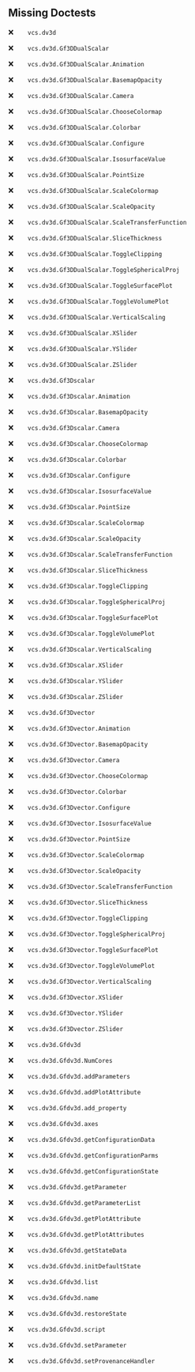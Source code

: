 Missing Doctests
----------------
:x:```    vcs.dv3d```

:x:```    vcs.dv3d.Gf3DDualScalar```

:x:```    vcs.dv3d.Gf3DDualScalar.Animation```

:x:```    vcs.dv3d.Gf3DDualScalar.BasemapOpacity```

:x:```    vcs.dv3d.Gf3DDualScalar.Camera```

:x:```    vcs.dv3d.Gf3DDualScalar.ChooseColormap```

:x:```    vcs.dv3d.Gf3DDualScalar.Colorbar```

:x:```    vcs.dv3d.Gf3DDualScalar.Configure```

:x:```    vcs.dv3d.Gf3DDualScalar.IsosurfaceValue```

:x:```    vcs.dv3d.Gf3DDualScalar.PointSize```

:x:```    vcs.dv3d.Gf3DDualScalar.ScaleColormap```

:x:```    vcs.dv3d.Gf3DDualScalar.ScaleOpacity```

:x:```    vcs.dv3d.Gf3DDualScalar.ScaleTransferFunction```

:x:```    vcs.dv3d.Gf3DDualScalar.SliceThickness```

:x:```    vcs.dv3d.Gf3DDualScalar.ToggleClipping```

:x:```    vcs.dv3d.Gf3DDualScalar.ToggleSphericalProj```

:x:```    vcs.dv3d.Gf3DDualScalar.ToggleSurfacePlot```

:x:```    vcs.dv3d.Gf3DDualScalar.ToggleVolumePlot```

:x:```    vcs.dv3d.Gf3DDualScalar.VerticalScaling```

:x:```    vcs.dv3d.Gf3DDualScalar.XSlider```

:x:```    vcs.dv3d.Gf3DDualScalar.YSlider```

:x:```    vcs.dv3d.Gf3DDualScalar.ZSlider```

:x:```    vcs.dv3d.Gf3Dscalar```

:x:```    vcs.dv3d.Gf3Dscalar.Animation```

:x:```    vcs.dv3d.Gf3Dscalar.BasemapOpacity```

:x:```    vcs.dv3d.Gf3Dscalar.Camera```

:x:```    vcs.dv3d.Gf3Dscalar.ChooseColormap```

:x:```    vcs.dv3d.Gf3Dscalar.Colorbar```

:x:```    vcs.dv3d.Gf3Dscalar.Configure```

:x:```    vcs.dv3d.Gf3Dscalar.IsosurfaceValue```

:x:```    vcs.dv3d.Gf3Dscalar.PointSize```

:x:```    vcs.dv3d.Gf3Dscalar.ScaleColormap```

:x:```    vcs.dv3d.Gf3Dscalar.ScaleOpacity```

:x:```    vcs.dv3d.Gf3Dscalar.ScaleTransferFunction```

:x:```    vcs.dv3d.Gf3Dscalar.SliceThickness```

:x:```    vcs.dv3d.Gf3Dscalar.ToggleClipping```

:x:```    vcs.dv3d.Gf3Dscalar.ToggleSphericalProj```

:x:```    vcs.dv3d.Gf3Dscalar.ToggleSurfacePlot```

:x:```    vcs.dv3d.Gf3Dscalar.ToggleVolumePlot```

:x:```    vcs.dv3d.Gf3Dscalar.VerticalScaling```

:x:```    vcs.dv3d.Gf3Dscalar.XSlider```

:x:```    vcs.dv3d.Gf3Dscalar.YSlider```

:x:```    vcs.dv3d.Gf3Dscalar.ZSlider```

:x:```    vcs.dv3d.Gf3Dvector```

:x:```    vcs.dv3d.Gf3Dvector.Animation```

:x:```    vcs.dv3d.Gf3Dvector.BasemapOpacity```

:x:```    vcs.dv3d.Gf3Dvector.Camera```

:x:```    vcs.dv3d.Gf3Dvector.ChooseColormap```

:x:```    vcs.dv3d.Gf3Dvector.Colorbar```

:x:```    vcs.dv3d.Gf3Dvector.Configure```

:x:```    vcs.dv3d.Gf3Dvector.IsosurfaceValue```

:x:```    vcs.dv3d.Gf3Dvector.PointSize```

:x:```    vcs.dv3d.Gf3Dvector.ScaleColormap```

:x:```    vcs.dv3d.Gf3Dvector.ScaleOpacity```

:x:```    vcs.dv3d.Gf3Dvector.ScaleTransferFunction```

:x:```    vcs.dv3d.Gf3Dvector.SliceThickness```

:x:```    vcs.dv3d.Gf3Dvector.ToggleClipping```

:x:```    vcs.dv3d.Gf3Dvector.ToggleSphericalProj```

:x:```    vcs.dv3d.Gf3Dvector.ToggleSurfacePlot```

:x:```    vcs.dv3d.Gf3Dvector.ToggleVolumePlot```

:x:```    vcs.dv3d.Gf3Dvector.VerticalScaling```

:x:```    vcs.dv3d.Gf3Dvector.XSlider```

:x:```    vcs.dv3d.Gf3Dvector.YSlider```

:x:```    vcs.dv3d.Gf3Dvector.ZSlider```

:x:```    vcs.dv3d.Gfdv3d```

:x:```    vcs.dv3d.Gfdv3d.NumCores```

:x:```    vcs.dv3d.Gfdv3d.addParameters```

:x:```    vcs.dv3d.Gfdv3d.addPlotAttribute```

:x:```    vcs.dv3d.Gfdv3d.add_property```

:x:```    vcs.dv3d.Gfdv3d.axes```

:x:```    vcs.dv3d.Gfdv3d.getConfigurationData```

:x:```    vcs.dv3d.Gfdv3d.getConfigurationParms```

:x:```    vcs.dv3d.Gfdv3d.getConfigurationState```

:x:```    vcs.dv3d.Gfdv3d.getParameter```

:x:```    vcs.dv3d.Gfdv3d.getParameterList```

:x:```    vcs.dv3d.Gfdv3d.getPlotAttribute```

:x:```    vcs.dv3d.Gfdv3d.getPlotAttributes```

:x:```    vcs.dv3d.Gfdv3d.getStateData```

:x:```    vcs.dv3d.Gfdv3d.initDefaultState```

:x:```    vcs.dv3d.Gfdv3d.list```

:x:```    vcs.dv3d.Gfdv3d.name```

:x:```    vcs.dv3d.Gfdv3d.restoreState```

:x:```    vcs.dv3d.Gfdv3d.script```

:x:```    vcs.dv3d.Gfdv3d.setParameter```

:x:```    vcs.dv3d.Gfdv3d.setProvenanceHandler```

